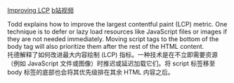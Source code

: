 [Improving LCP](https://frontendmasters.com/courses/web-perf/improving-lcp/)
[b站视频](https://www.bilibili.com/video/BV1s34y1r7hB?p=22&vd_source=22af953ea4c09540ad1966711a2d53f0)

Todd explains how to improve the largest contentful paint (LCP) metric. One technique is to defer or lazy load resources like JavaScript files or images if they are not needed immediately. Moving script tags to the bottom of the body tag will also prioritize them after the rest of the HTML content.  
托德解释了如何改进最大内容绘制 (LCP) 指标。一种技术是在不立即需要资源（例如 JavaScript 文件或图像）时推迟或延迟加载它们。将 script 标签移至 body 标签的底部也会将其优先级排在其余 HTML 内容之后。